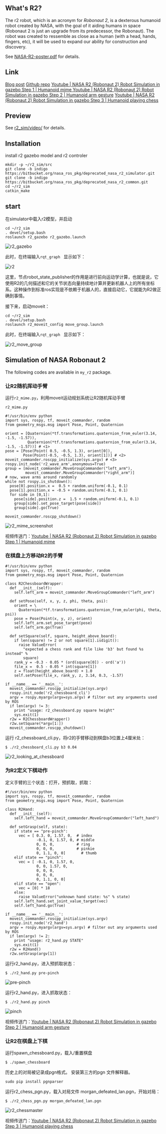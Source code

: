 
## What's R2?

The r2 robot, which is an acronym for *Robonaut 2*, is a dexterous humanoid robot created by NASA, with the goal of it aiding humans in space (Robonaut 2 is just an upgrade from its predecessor, the Robonaut). The robot was created to ressemble as close as a human (with a head, hands, fingers, etc), it will be used to expand our ability for construction and discovery.

See [NASA-R2-poster.pdf](https://github.com/Halbmond/r2_sim/blob/master/NASA-R2-poster.pdf) for details.

## Link
[Blog post](http://ihalbmond.com/2018/07/06/Simulation-of-NASA-Robonaut-2/)
[Github repo](https://github.com/Halbmond/r2_sim/)
[Youtube | NASA R2 (Robonaut 2) Robot Simulation in gazebo Step 1 | Humanoid mime
](https://youtu.be/ehWuZweiUi0)
[Youtube | NASA R2 (Robonaut 2) Robot Simulation in gazebo Step 2 | Humanoid arm gesture](https://youtu.be/A-b1OpHdZtU)
[Youtube | NASA R2 (Robonaut 2) Robot Simulation in gazebo Step 3 | Humanoid playing chess
](https://youtu.be/EZ8wc5KRCTs)

## Preview

See [r2_sim/video/](https://github.com/Halbmond/r2_sim/blob/master/video)  for details.

## Installation


install r2 gazebo model and r2 controler
```
mkdir -p ~/r2_sim/src
git clone -b indigo https://bitbucket.org/nasa_ros_pkg/deprecated_nasa_r2_simulator.git
git clone -b indigo https://bitbucket.org/nasa_ros_pkg/deprecated_nasa_r2_common.git
cd ~/r2_sim
catkin_make
```

## start

在simulator中载入r2模型，并启动

```
cd ~/r2_sim
. devel/setup.bash
roslaunch r2_gazebo r2_gazebo.launch
```

![r2_gazebo](img/r2_gazebo.png)


此时，在终端输入`rqt_graph ` 显示如下：

![r2](img/r2.svg)

这里，节点robot_state_publisher的作用是进行前向运动学计算，也就是说，它使用R2的几何描述和它的关节状态向量持续地计算并更新机器人上的所有坐标系。这种操作到标准ros实现是不依赖于机器人的，直接启动它，它就能为R2做正确到事情。

接下来，启动moveit：

```
cd ~/r2_sim
. devel/setup.bash
roslaunch r2_moveit_config move_group.launch
```

此时，在终端输入`rqt_graph ` 显示如下：

![r2_move_group](img/r2_move_group.svg)



## Simulation of NASA Robonaut 2

The following codes are available in `my_r2` package.

### 让R2随机挥动手臂

运行`r2_mime.py`，利用moveit运动规划系统让R2随机挥动手臂

```
r2_mime.py

#!/usr/bin/env python
import sys, rospy, tf, moveit_commander, random
from geometry_msgs.msg import Pose, Point, Quaternion

orient = [Quaternion(*tf.transformations.quaternion_from_euler(3.14, -1.5, -1.57)),
          Quaternion(*tf.transformations.quaternion_from_euler(3.14, -1.5, -1.57))] # <1>
pose = [Pose(Point( 0.5, -0.5, 1.3), orient[0]),
        Pose(Point(-0.5, -0.5, 1.3), orient[1])] # <2>
moveit_commander.roscpp_initialize(sys.argv) # <3>
rospy.init_node('r2_wave_arm',anonymous=True)
group = [moveit_commander.MoveGroupCommander("left_arm"),
         moveit_commander.MoveGroupCommander("right_arm")]
# now, wave arms around randomly 
while not rospy.is_shutdown():
  pose[0].position.x =  0.5 + random.uniform(-0.1, 0.1)
  pose[1].position.x = -0.5 + random.uniform(-0.1, 0.1)
  for side in [0,1]:
    pose[side].position.z =  1.5 + random.uniform(-0.1, 0.1)
    group[side].set_pose_target(pose[side])
    group[side].go(True)

moveit_commander.roscpp_shutdown()
```


![r2_mime_screenshot](img/r2_mime_screenshot.jpg)

视频传送门：[Youtube | NASA R2 (Robonaut 2) Robot Simulation in gazebo Step 1 | Humanoid mime
](https://youtu.be/ehWuZweiUi0)

### 在棋盘上方移动R2的手臂

```
#!/usr/bin/env python
import sys, rospy, tf, moveit_commander, random
from geometry_msgs.msg import Pose, Point, Quaternion

class R2ChessboardWrapper:
  def __init__(self):
    self.left_arm = moveit_commander.MoveGroupCommander("left_arm")

  def setPose(self, x, y, z, phi, theta, psi):
    orient = \
      Quaternion(*tf.transformations.quaternion_from_euler(phi, theta, psi))
    pose = Pose(Point(x, y, z), orient)
    self.left_arm.set_pose_target(pose)
    self.left_arm.go(True)

  def setSquare(self, square, height_above_board):
    if len(square) != 2 or not square[1].isdigit():
      raise ValueError(
        "expected a chess rank and file like 'b3' but found %s instead" %
        square)
    rank_y = -0.3 - 0.05 * (ord(square[0]) - ord('a'))
    file_x =  0.5 - 0.05 * int(square[1])
    z = float(height_above_board) + 1.0
    self.setPose(file_x, rank_y, z, 3.14, 0.3, -1.57)

if __name__ == '__main__':
  moveit_commander.roscpp_initialize(sys.argv)
  rospy.init_node('r2_chessboard_cli')
  argv = rospy.myargv(argv=sys.argv) # filter out any arguments used by ROS
  if len(argv) != 3:
    print "usage: r2_chessboard.py square height"
    sys.exit(1)
  r2w = R2ChessboardWrapper()
  r2w.setSquare(*argv[1:])
  moveit_commander.roscpp_shutdown()
```

运行 r2_chessboard_cli.py，将r2的手臂移动到棋盘b3位置上4厘米处：
```
$ ./r2_chessboard_cli.py b3 0.04
```

![r2_looking_at_chessboard](img/r2_looking_at_chessboard.jpg)


### 为R2定义下棋动作

定义手臂的三个状态：打开，预抓取，抓取：

```
#!/usr/bin/env python
import sys, rospy, tf, moveit_commander, random
from geometry_msgs.msg import Pose, Point, Quaternion

class R2Hand:
  def __init__(self):
    self.left_hand = moveit_commander.MoveGroupCommander("left_hand")

  def setGrasp(self, state):
    if state == "pre-pinch":
      vec = [ 0.3, 0, 1.57, 0,  # index
              -0.1, 0, 1.57, 0, # middle
              0, 0, 0,          # ring
              0, 0, 0,          # pinkie
              0, 1.1, 0, 0]       # thumb
    elif state == "pinch":
      vec = [ -0.1, 0, 1.57, 0,
              0, 0, 1.57, 0,
              0, 0, 0,
              0, 0, 0,
              0, 1.1, 0, 0]
    elif state == "open":
      vec = [0] * 18
    else:
      raise ValueError("unknown hand state: %s" % state)
    self.left_hand.set_joint_value_target(vec)
    self.left_hand.go(True)

if __name__ == '__main__':
  moveit_commander.roscpp_initialize(sys.argv)
  rospy.init_node('r2_hand')
  argv = rospy.myargv(argv=sys.argv) # filter out any arguments used by ROS
  if len(argv) != 2:
    print "usage: r2_hand.py STATE"
    sys.exit(1)
  r2w = R2Hand()
  r2w.setGrasp(argv[1])
```


运行r2_hand.py，进入预抓取状态：
```
$ ./r2_hand.py pre-pinch
```
![pre-pinch](img/pre-pinch.jpg)


运行r2_hand.py，进入抓取状态：
```
$ ./r2_hand.py pinch
```
![pinch](img/pinch.jpg)


视频传送门：[Youtube | NASA R2 (Robonaut 2) Robot Simulation in gazebo Step 2 | Humanoid arm gesture](https://youtu.be/A-b1OpHdZtU)


### 让R2在棋盘上下棋

运行spawn_chessboard.py，载入/重置棋盘
```
$ ./spawn_chessboard
```

历史上的对局被记录成pgn格式。
安装第三方的pgn 文件解释器。
```
sudo pip install pgnparser
```

运行r2_chess_pgn.py，载入对局文件 morgan_defeated_lan.pgn，开始对局：
```
$ ./r2_chess_pgn.py morgan_defeated_lan.pgn
```


![r2_chessmaster](img/r2_chessmaster.jpg)


视频传送门：[Youtube | NASA R2 (Robonaut 2) Robot Simulation in gazebo Step 3 | Humanoid playing chess
](https://youtu.be/EZ8wc5KRCTs)
